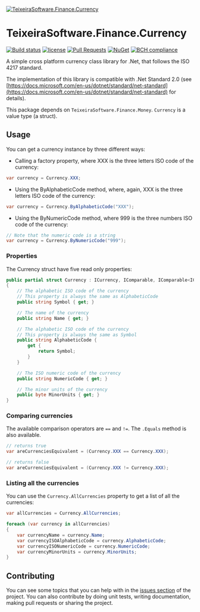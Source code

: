 [![TeixeiraSoftware.Finance.Currency](https://github.com/TeixeiraSoftware/assets/raw/master/logo_small.png)](https://TeixeiraSoftware.github.io/TeixeiraSoftware.Finance.Currency/)

# TeixeiraSoftware.Finance.Currency

[![Build status](https://ci.appveyor.com/api/projects/status/3o49qv68nskk7cnj?svg=true)](https://ci.appveyor.com/project/TeixeiraSoftware/teixeirasoftware-finance-currency)
[![license](https://img.shields.io/github/license/mashape/apistatus.svg)](https://github.com/TeixeiraSoftware/TeixeiraSoftware.Finance.Currency/blob/master/LICENSE)
[![Pull Requests](https://img.shields.io/badge/Pull%20Requests-Welcome-brightgreen.svg)](https://github.com/TeixeiraSoftware/TeixeiraSoftware.Finance.Currency/blob/master/CONTRIBUTING.md)
[![NuGet](https://img.shields.io/nuget/dt/TeixeiraSoftware.Finance.Currency.svg)](https://www.nuget.org/packages/TeixeiraSoftware.Finance.Currency/)
[![BCH compliance](https://bettercodehub.com/edge/badge/andremarcondesteixeira/TeixeiraSoftware.Finance.Currency?branch=master)](https://bettercodehub.com/)

A simple cross platform currency class library for .Net, that follows the ISO 4217 standard.

The implementation of this library is compatible with .Net Standard 2.0 (see [https://docs.microsoft.com/en-us/dotnet/standard/net-standard](https://docs.microsoft.com/en-us/dotnet/standard/net-standard) for details).

This package depends on `TeixeiraSoftware.Finance.Money`. `Currency` is a value type (a struct).

## Usage
You can get a currency instance by three different ways:

* Calling a factory property, where XXX is the three letters ISO code of the currency:
``` c#
var currency = Currency.XXX;
```

* Using the ByAlphabeticCode method, where, again, XXX is the three letters ISO code of the currency:
``` c#
var currency = Currency.ByAlphabeticCode("XXX");
```

* Using the ByNumericCode method, where 999 is the three numbers ISO code of the currency:
``` c#
// Note that the numeric code is a string
var currency = Currency.ByNumericCode("999");
```

### Properties
The Currency struct have five read only properties:
``` c#
public partial struct Currency : ICurrency, IComparable, IComparable<ICurrency>
{
    // The alphabetic ISO code of the currency
    // This property is always the same as AlphabeticCode
    public string Symbol { get; }

    // The name of the currency
    public string Name { get; }

    // The alphabetic ISO code of the currency
    // This property is always the same as Symbol
    public string AlphabeticCode {
        get {
            return Symbol;
        }
    }

    // The ISO numeric code of the currency
    public string NumericCode { get; }

    // The minor units of the currency
    public byte MinorUnits { get; }
}
```

### Comparing currencies
The available comparison operators are `==` and `!=`.
The `.Equals` method is also available.
``` c#
// returns true
var areCurrenciesEquivalent = (Currency.XXX == Currency.XXX);

// returns false
var areCurrenciesEquivalent = (Currency.XXX != Currency.XXX);
```

### Listing all the currencies
You can use the `Currency.AllCurrencies` property to get a list of all the currencies:
``` c#
var allCurrencies = Currency.AllCurrencies;

foreach (var currency in allCurrencies)
{
    var currencyName = currency.Name;
    var currencyISOAlphabeticCode = currency.AlphabeticCode;
    var currencyISONumericCode = currency.NumericCode;
    var currencyMinorUnits = currency.MinorUnits;
}
```

## Contributing
You can see some topics that you can help with in the [issues section](https://github.com/TeixeiraSoftware/TeixeiraSoftware.Finance.Currency/issues) of the project.
You can also contribute by doing unit tests, writing documentation, making pull requests or sharing the project.
